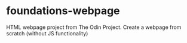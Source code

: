 # foundations-webpage
HTML webpage project from The Odin Project. Create a webpage from scratch (without JS functionality)
